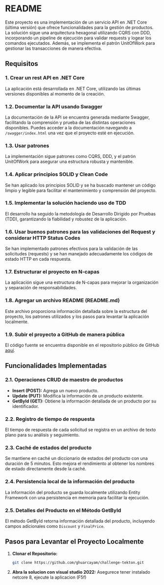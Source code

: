 # README

Este proyecto es una implementación de un servicio API en .NET Core (última versión) que ofrece funcionalidades para la gestión de productos. La solución sigue una arquitectura hexagonal utilizando CQRS con DDD, incorporando un pipeline de ejecución para validar requests y logear los comandos ejecutados. Además, se implementa el patrón UnitOfWork para gestionar las transacciones de manera efectiva.

## Requisitos

### 1. Crear un rest API en .NET Core
La aplicación está desarrollada en .NET Core, utilizando las últimas versiones disponibles al momento de la creación.

### 1.2. Documentar la API usando Swagger
La documentación de la API se encuentra generada mediante Swagger, facilitando la comprensión y prueba de las distintas operaciones disponibles. Puedes acceder a la documentación navegando a `/swagger/index.html` una vez que el proyecto esté en ejecución.

### 1.3. Usar patrones
La implementación sigue patrones como CQRS, DDD, y el patrón UnitOfWork para asegurar una estructura robusta y mantenible.

### 1.4. Aplicar principios SOLID y Clean Code
Se han aplicado los principios SOLID y se ha buscado mantener un código limpio y legible para facilitar el mantenimiento y comprensión del proyecto.

### 1.5. Implementar la solución haciendo uso de TDD
El desarrollo ha seguido la metodología de Desarrollo Dirigido por Pruebas (TDD), garantizando la fiabilidad y robustez de la aplicación.

### 1.6. Usar buenos patrones para las validaciones del Request y considerar HTTP Status Codes
Se han implementado patrones efectivos para la validación de las solicitudes (requests) y se han manejado adecuadamente los códigos de estado HTTP en cada respuesta.

### 1.7. Estructurar el proyecto en N-capas
La aplicación sigue una estructura de N-capas para mejorar la organización y separación de responsabilidades.

### 1.8. Agregar un archivo README (README.md)
Este archivo proporciona información detallada sobre la estructura del proyecto, los patrones utilizados y los pasos para levantar la aplicación localmente.

### 1.9. Subir el proyecto a GitHub de manera pública
El código fuente se encuentra disponible en el repositorio público de GitHub [aquí](https://github.com/ghuarcayam/challenge-tekton.git).

## Funcionalidades Implementadas

### 2.1. Operaciones CRUD de maestro de productos
- **Insert (POST):** Agrega un nuevo producto.
- **Update (PUT):** Modifica la información de un producto existente.
- **GetById (GET):** Obtiene la información detallada de un producto por su identificador.

### 2.2. Registro de tiempo de respuesta
El tiempo de respuesta de cada solicitud se registra en un archivo de texto plano para su análisis y seguimiento.

### 2.3. Caché de estados del producto
Se mantiene en caché un diccionario de estados del producto con una duración de 5 minutos. Esto mejora el rendimiento al obtener los nombres de estado directamente desde la caché.

### 2.4. Persistencia local de la información del producto
La información del producto se guarda localmente utilizando Entity Framework con una persistencia en memoria para facilitar la ejecución.

### 2.5. Detalles del Producto en el Método GetById
El método GetById retorna información detallada del producto, incluyendo campos adicionales como `Discount` y `FinalPrice`.

## Pasos para Levantar el Proyecto Localmente

1. **Clonar el Repositorio:**
   ```bash
   git clone https://github.com/ghuarcayam/challenge-tekton.git
1. **Abra la solucion con visual studio 2022:**
    Asegurece tener instalado netcore 8, ejecute la aplicacion (F5f)